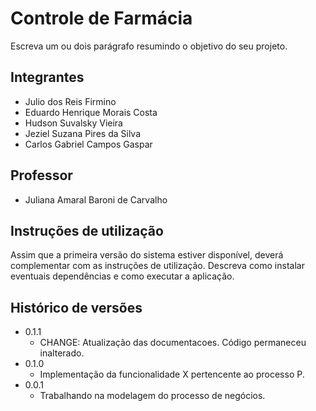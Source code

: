 # Controle de Farmácia

Escreva um ou dois  parágrafo resumindo o objetivo do seu projeto.

## Integrantes

* Julio dos Reis Firmino
* Eduardo Henrique Morais Costa
* Hudson Suvalsky Vieira
* Jeziel Suzana Pires da Silva
* Carlos Gabriel Campos Gaspar

## Professor

* Juliana Amaral Baroni de Carvalho

## Instruções de utilização

Assim que a primeira versão do sistema estiver disponível, deverá complementar com as instruções de utilização. Descreva como instalar eventuais dependências e como executar a aplicação.

## Histórico de versões

* 0.1.1
    * CHANGE: Atualização das documentacoes. Código permaneceu inalterado.
* 0.1.0
    * Implementação da funcionalidade X pertencente ao processo P.
* 0.0.1
    * Trabalhando na modelagem do processo de negócios.

